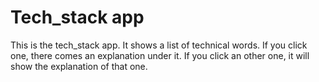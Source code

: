 # Tech_stack app

This is the tech_stack app. 
It shows a list of technical words.
If you click one, there comes an explanation under it. 
If you click an other one, it will show the explanation of that one. 
